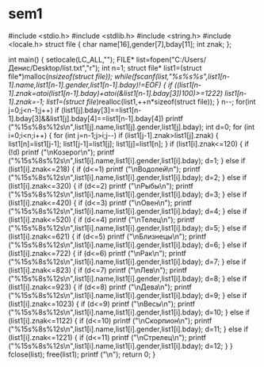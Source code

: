 # sem1
#include <stdio.h>
#include <stdlib.h>
#include <string.h>
#include <locale.h>
struct file
{
	char name[16],gender[7],bday[11];
	int znak;
};

int main()
{
	setlocale(LC_ALL,"");
	FILE* list=fopen("C:/Users/Денис/Desktop/list.txt","r");
	int n=1;
	struct file* list1=(struct file*)malloc(n*sizeof(struct file));
	while(fscanf(list,"%s%s%s",list1[n-1].name,list1[n-1].gender,list1[n-1].bday)!=EOF)
	{
		if ((list1[n-1].znak=atoi(list1[n-1].bday)+atoi(&list1[n-1].bday[3])*100)>=1222)
			list1[n-1].znak*=-1;
		list1=(struct file*)realloc(list1,++n*sizeof(struct file));
	}
	n--;
	for(int j=0;j<n-1;j++)
		if (list1[j].bday[3]==list1[n-1].bday[3]&&list1[j].bday[4]==list1[n-1].bday[4])
			printf ("%15s%8s%12s\n",list1[j].name,list1[j].gender,list1[j].bday);
	int d=0;
	for (int i=0;i<n;i++)
	{
		for (int j=n-1;j>i;j--)
			if (list1[j-1].znak>list1[j].znak)
			{
				list1[n]=list1[j-1];
				list1[j-1]=list1[j];
				list1[j]=list1[n];
			}
		if (list1[i].znak<=120)
		{
			if (!d) printf ("\nКозерог\n");
			printf ("%15s%8s%12s\n",list1[i].name,list1[i].gender,list1[i].bday);
			d=1;
		}
		else if (list1[i].znak<=218)
			{
				if (d<=1) printf ("\nВодолей\n");
				printf ("%15s%8s%12s\n",list1[i].name,list1[i].gender,list1[i].bday);
				d=2;
			}
			else if (list1[i].znak<=320)
				{
					if (d<=2) printf ("\nРыбы\n");
					printf ("%15s%8s%12s\n",list1[i].name,list1[i].gender,list1[i].bday);
					d=3;
				}
				else if (list1[i].znak<=420)
					{
						if (d<=3) printf ("\nОвен\n");
						printf ("%15s%8s%12s\n",list1[i].name,list1[i].gender,list1[i].bday);
						d=4;
					}
					else if (list1[i].znak<=520)
						{
							if (d<=4) printf ("\nТелец\n");
							printf ("%15s%8s%12s\n",list1[i].name,list1[i].gender,list1[i].bday);
							d=5;
						}
						else if (list1[i].znak<=621)
							{
								if (d<=5) printf ("\nБлизнецы\n");
								printf ("%15s%8s%12s\n",list1[i].name,list1[i].gender,list1[i].bday);
								d=6;
							}
							else if (list1[i].znak<=722)
								{
									if (d<=6) printf ("\nРак\n");
									printf ("%15s%8s%12s\n",list1[i].name,list1[i].gender,list1[i].bday);
									d=7;
								}
								else if (list1[i].znak<=823)
									{
										if (d<=7) printf ("\nЛев\n");
										printf ("%15s%8s%12s\n",list1[i].name,list1[i].gender,list1[i].bday);
										d=8;
									}
									else if (list1[i].znak<=923)
										{
											if (d<=8) printf ("\nДева\n");
											printf ("%15s%8s%12s\n",list1[i].name,list1[i].gender,list1[i].bday);
											d=9;
										}
										else if (list1[i].znak<=1023)
											{
												if (d<=9) printf ("\nВесы\n");
												printf ("%15s%8s%12s\n",list1[i].name,list1[i].gender,list1[i].bday);
												d=10;
											}
											else if (list1[i].znak<=1122)
												{
													if (d<=10) printf ("\nСкорпион\n");
													printf ("%15s%8s%12s\n",list1[i].name,list1[i].gender,list1[i].bday);
													d=11;
												}
												else if (list1[i].znak<=1221)
													{
														if (d<=11) printf ("\nСтрелец\n");
														printf ("%15s%8s%12s\n",list1[i].name,list1[i].gender,list1[i].bday);
														d=12;
													}
	}
	fclose(list);
	free(list1);
	printf ("\n");
	return 0;
}
